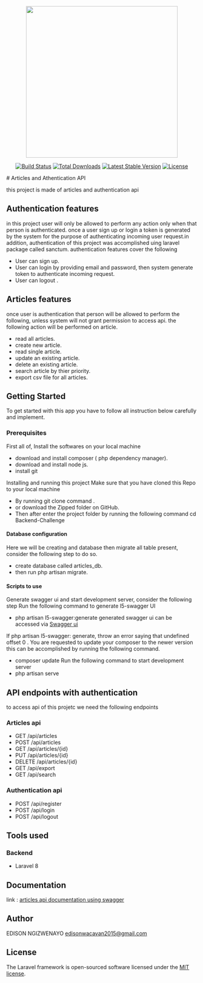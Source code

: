 
<p align="center"><a href="https://laravel.com" target="_blank"><img src="https://raw.githubusercontent.com/laravel/art/master/logo-lockup/5%20SVG/2%20CMYK/1%20Full%20Color/laravel-logolockup-cmyk-red.svg" width="400"></a></p>

<p align="center">
<a href="https://travis-ci.org/laravel/framework"><img src="https://travis-ci.org/laravel/framework.svg" alt="Build Status"></a>
<a href="https://packagist.org/packages/laravel/framework"><img src="https://img.shields.io/packagist/dt/laravel/framework" alt="Total Downloads"></a>
<a href="https://packagist.org/packages/laravel/framework"><img src="https://img.shields.io/packagist/v/laravel/framework" alt="Latest Stable Version"></a>
<a href="https://packagist.org/packages/laravel/framework"><img src="https://img.shields.io/packagist/l/laravel/framework" alt="License"></a>
</p>
# Articles and Athentication API

this  project is made of articles and authentication api
 
 ## Authentication features
 in this project user will only be allowed to perform any action only when  that person is authenticated. once a user sign up or login a token is generated by the system for the purpose of authenticating incoming user request.in addition, authentication of this project was accomplished uing laravel package called sanctum. authentication features cover the following

- User can sign up.
- User can login by providing email and password, then system generate token to authenticate incoming request.
- User can logout .

## Articles features 
 
 once user is authentication that person will be allowed to perform the following, unless 
 system will not grant permission to access api. the following action will be performed 
 on article. 

- read all articles.
- create new article.
- read single article.
- update an existing article.
- delete an existing article.
- search article by thier  priority.
- export csv file for all articles.


## Getting Started

To get started with this app you have to follow all instruction below carefully and implement.

### Prerequisites
First all of, Install the softwares on your local machine
- download and install composer ( php dependency manager).
- download and install node js.
- install git 

Installing  and running this project 
Make sure that you have cloned this Repo to your local machine

- By running  git clone command .
- or download the Zipped folder on GitHub.
- Then after enter the project folder by running the following command  cd Backend-Challenge

#### Database configuration

Here we will be creating and database then migrate all table present, consider the 
following step to do so. 

- create database called articles_db.
- then run  php artisan migrate.

 #### Scripts to use

 Generate swagger ui and start development server, consider the following step
 Run the following command to generate l5-swagger UI 
 - php artisan l5-swagger:generate
 generated swagger ui can be accessed via <a href="http://127.0.0.1:8000/api/documentation">Swagger ui</a>

If php artisan l5-swagger: generate, throw an error saying that undefined offset 0 . You are requested to update your composer to the newer version this can be accomplished by running
the following command.
- composer update
Run the following command to start development server
- php artisan serve 

## API endpoints with authentication
 to access api of this projetc we need the following endpoints

 ### Articles api
 - GET /api/articles
- POST /api/articles
- GET /api/articles/{id}
- PUT /api/articles/{id}
- DELETE /api/articles/{id}
- GET /api/export
- GET /api/search

### Authentication api
- POST /api/register
- POST /api/login
- POST /api/logout

## Tools used 

### Backend
- Laravel 8

## Documentation
  link : <a href="http://127.0.0.1:8000/api/documentation">articles api documentation using swagger </a>

## Author 
EDISON NGIZWENAYO <a href="edisonwacavan2015@gmail.com">edisonwacavan2015@gmail.com</a>
## License

The Laravel framework is open-sourced software licensed under the [MIT license](https://opensource.org/licenses/MIT).




